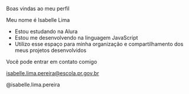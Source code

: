  Boas vindas ao meu perfil 

Meu nome é Isabelle Lima

- Estou estudando na Alura
- Estou me desenvolvendo na linguagem JavaScript
- Utilizo esse espaço para minha organização e compartilhamento dos meus projetos desenvolvidos

 Você pode entrar em contato comigo 

isabelle.lima.pereira@escola.pr.gov.br

@isabelle.lima.pereira
